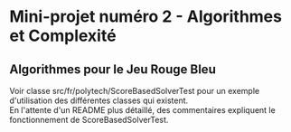 # Mini-projet numéro 2 - Algorithmes et Complexité
## Algorithmes pour le Jeu Rouge Bleu  

Voir classe src/fr/polytech/ScoreBasedSolverTest pour un exemple d'utilisation des différentes classes qui existent.  
En l'attente d'un README plus détaillé, des commentaires expliquent le fonctionnement de ScoreBasedSolverTest.